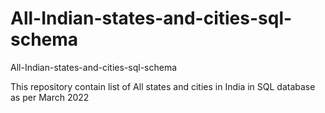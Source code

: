 # All-Indian-states-and-cities-sql-schema
All-Indian-states-and-cities-sql-schema

This repository contain list of All states and cities in India in SQL database as per March 2022
